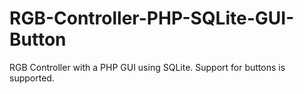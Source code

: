 # RGB-Controller-PHP-SQLite-GUI-Button
RGB Controller with a PHP GUI using SQLite. Support for buttons is supported.
